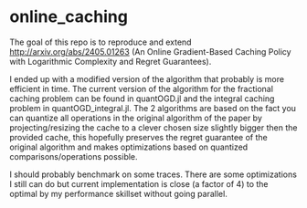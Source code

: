 # online_caching

The goal of this repo is to reproduce and extend http://arxiv.org/abs/2405.01263 (An Online Gradient-Based Caching Policy with Logarithmic Complexity and Regret Guarantees).

I ended up with a modified version of the algorithm that probably is more efficient in time. The current version of the algorithm for the fractional caching problem can be found in quantOGD.jl and the integral caching problem in quantOGD_integral.jl. The 2 algorithms are based on the fact you can quantize all operations in the original algorithm of the paper by projecting/resizing the cache to a clever chosen size slightly bigger then the provided cache, this hopefully preserves the regret guarantee of the original algorithm and makes optimizations based on quantized comparisons/operations possible. 

I should probably benchmark on some traces. There are some optimizations I still can do but current implementation is close (a factor of 4) to the optimal by my performance skillset without going parallel.